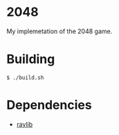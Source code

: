 # 2048

My implemetation of the 2048 game.

# Building

```console
$ ./build.sh
```

# Dependencies
* [raylib](https://www.raylib.com/)
